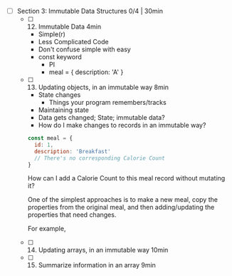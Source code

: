 - [ ] Section 3: Immutable Data Structures 0/4 | 30min
  - [ ] 12. Immutable Data 4min
    - Simple(r)
    - Less Complicated Code
    - Don't confuse simple with easy
    - const keyword
      - PI
      - meal = {
        description: 'A'
      }
  - [ ] 13. Updating objects, in an immutable way 8min
    - State changes
      - Things your program remembers/tracks
    - Maintaining state
    - Data gets changed; State; immutable data?
    - How do I make changes to records in an immutable way?
    
    ```javascript
    const meal = {
      id: 1,
      description: 'Breakfast'
      // There's no corresponding Calorie Count
    }
    ```
    
    How can I add a Calorie Count to this meal record without mutating it?
    
    One of the simplest approaches is to make a new meal, copy the properties from the original meal, and then adding/updating the properties that need changes.
    
    For example,
    
    
    
  - [ ] 14. Updating arrays, in an immutable way 10min
  - [ ] 15. Summarize information in an array 9min
